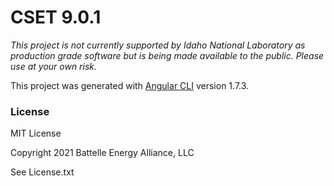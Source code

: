 # CSET 9.0.1

*This project is not currently supported by Idaho National Laboratory as production grade software but is being made available to the public. Please use at your own risk.*

This project was generated with [Angular CLI](https://github.com/angular/angular-cli) version 1.7.3.

### License

MIT License

Copyright 2021 Battelle Energy Alliance, LLC

See License.txt
